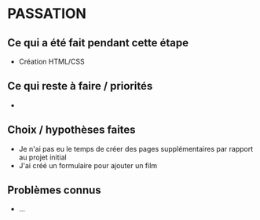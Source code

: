# PASSATION

## Ce qui a été fait pendant cette étape

- Création HTML/CSS

## Ce qui reste à faire / priorités

-

## Choix / hypothèses faites

- Je n'ai pas eu le temps de créer des pages supplémentaires par rapport au projet initial
- J'ai créé un formulaire pour ajouter un film

## Problèmes connus

- …
